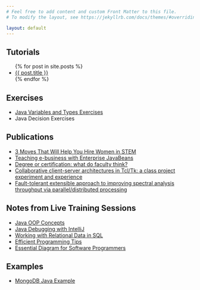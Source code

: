 ```yaml
---
# Feel free to add content and custom Front Matter to this file.
# To modify the layout, see https://jekyllrb.com/docs/themes/#overriding-theme-defaults

layout: default
---
```

<h2>Tutorials</h2>
<ul>
  {% for post in site.posts %}
    <li>
      <a href="{{ site.baseurl }}{{ post.url }}">{{ post.title }}</a>
    </li>
  {% endfor %}
</ul>
<h2>Exercises</h2>
<ul> 
  <li><a href="/docs/java_exercises/variables_and_types/">Java Variables and Types Exercises</a></li>
  <li>Java Decision Exercises</li>
</ul>
<h2>Publications</h2>
<ul>
  <li>
    <a href="https://switchthefuture.com/2018/08/01/3-moves-that-will-help-you-hire-women-in-stem/">3 Moves That Will Help You Hire Women in STEM</a>
  </li>
  <li>
    <a href="https://dl.acm.org/doi/10.5555/771322.771371">Teaching e-business with Enterprise JavaBeans</a>
  </li>
  <li>
    <a href="https://dl.acm.org/doi/10.5555/771322.771352">Degree or certification: what do faculty think?</a>
  </li>
  <li>
    <a href="https://dl.acm.org/doi/10.5555/1267524.1267537">Collaborative client-server architectures in Tcl/Tk: a class project experiment and experience</a>
  </li>
  <li>
    <a href="https://ui.adsabs.harvard.edu/abs/2002SPIE.4725..372R/abstract">Fault-tolerant extensible approach to improving spectral analysis throughput via parallel/distributed processing</a>
  </li>
</ul>

<h2>Notes from Live Training Sessions</h2>
<ul>
  <li>
    <a href="https://github.com/loriemoffitt/lessons/wiki/Java-OOP-Concepts">Java OOP Concepts</a>
  </li>
  <li>
    <a href="https://github.com/loriemoffitt/lessons/wiki/Java-Debugging-with-IntelliJ">Java Debugging with IntelliJ</a>
  </li>
  <li>
    <a href="https://github.com/loriemoffitt/lessons/wiki/Working-with-Relational-Data-in-SQL">Working with Relational Data in SQL</a>
  </li>
<li>
  <a href="https://github.com/loriemoffitt/lessons/wiki/Efficient-Programming">Efficient Programming Tips</a>
</li>
  <li>
    <a href="https://github.com/loriemoffitt/lessons/wiki/Essential-Diagrams-for-Software-Programmers">Essential Diagram for Software Programmers</a>
  </li>
</ul>
<h2>Examples </h2>
<ul>
  <li>
    <a href="https://github.com/loriemoffitt/MongoDBJavaExample">MongoDB Java Example</a>
  </li>
</ul>
